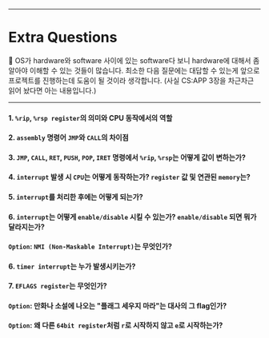 ********************************************
# Extra Questions
📢 OS가 hardware와 software 사이에 있는 software다 보니 hardware에 대해서 좀 알아야 이해할 수 있는 것들이 많습니다.
최소한 다음 질문에는 대답할 수 있는게 앞으로 프로젝트를 진행하는데 도움이 될 것이라 생각합니다.
(사실 CS:APP 3장을 차근차근 읽어 놨다면 아는 내용입니다.)
********************************************
#### 1. `%rip`, `%rsp register`의 의미와 CPU 동작에서의 역할

#### 2. `assembly` 명령어 `JMP`와 `CALL`의 차이점

#### 3. `JMP`, `CALL`, `RET`, `PUSH`, `POP`, `IRET` 명령에서 `%rip`, `%rsp`는 어떻게 값이 변하는가?

#### 4. `interrupt` 발생 시 `CPU`는 어떻게 동작하는가? `register` 값 및 연관된 `memory`는?

#### 5. `interrupt`를 처리한 후에는 어떻게 되는가?

#### 6. `interrupt`는 어떻게 `enable/disable` 시킬 수 있는가? `enable/disable` 되면 뭐가 달라지는가?

#### `Option`: `NMI (Non-Maskable Interrupt)`는 무엇인가?

#### 6. `timer interrupt`는 누가 발생시키는가?

#### 7. `EFLAGS register`는 무엇인가?

#### `Option`: 만화나 소설에 나오는 "플래그 세우지 마라"는 대사의 그 flag인가?

#### `Option`: 왜 다른 `64bit register`처럼 `r`로 시작하지 않고 `e`로 시작하는가?
